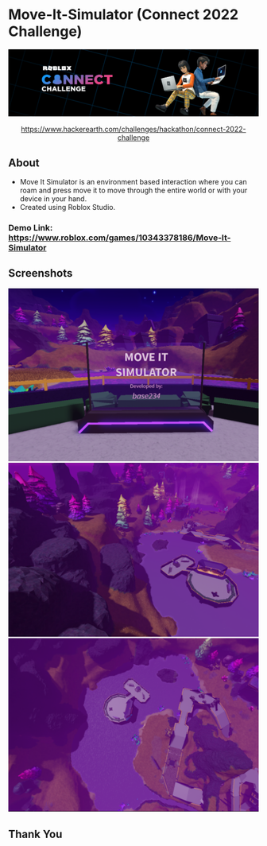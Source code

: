 # Move-It-Simulator (Connect 2022 Challenge)
<img src="Images/cover.png" />
<p align="center"><a href="https://www.hackerearth.com/challenges/hackathon/connect-2022-challenge">https://www.hackerearth.com/challenges/hackathon/connect-2022-challenge</a></p>

## About
<ul>
  <li>Move It Simulator is an environment based interaction where you can roam and press move it to move through the entire world or with your device in your hand.</li>
  <li>Created using Roblox Studio.</li>
</ul>

### Demo Link: <a href="https://www.roblox.com/games/10343378186/Move-It-Simulator">https://www.roblox.com/games/10343378186/Move-It-Simulator</a>

## Screenshots
<img src="Images/Screenshot01.png" />
<img src="Images/Screenshot02.png" />
<img src="Images/Screenshot03.png" />

## Thank You
